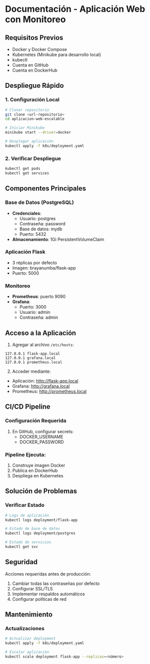 # Documentación - Aplicación Web con Monitoreo

## Requisitos Previos
- Docker y Docker Compose
- Kubernetes (Minikube para desarrollo local)
- kubectl
- Cuenta en GitHub
- Cuenta en DockerHub

## Despliegue Rápido

### 1. Configuración Local
```bash
# Clonar repositorio
git clone <url-repositorio>
cd aplicacion-web-escalable

# Iniciar Minikube
minikube start --driver=docker

# Desplegar aplicación
kubectl apply -f k8s/deployment.yaml
```

### 2. Verificar Despliegue
```bash
kubectl get pods
kubectl get services
```

## Componentes Principales

### Base de Datos (PostgreSQL)
- **Credenciales**:
  - Usuario: postgres
  - Contraseña: password
  - Base de datos: mydb
  - Puerto: 5432
- **Almacenamiento**: 1Gi PersistentVolumeClaim

### Aplicación Flask
- 3 réplicas por defecto
- Imagen: brayanumba/flask-app
- Puerto: 5000

### Monitoreo
- **Prometheus**: puerto 9090
- **Grafana**: 
  - Puerto: 3000
  - Usuario: admin
  - Contraseña: admin

## Acceso a la Aplicación

1. Agregar al archivo `/etc/hosts`:
```
127.0.0.1 flask-app.local
127.0.0.1 grafana.local
127.0.0.1 prometheus.local
```

2. Acceder mediante:
- Aplicación: http://flask-app.local
- Grafana: http://grafana.local
- Prometheus: http://prometheus.local

## CI/CD Pipeline

### Configuración Requerida
1. En GitHub, configurar secrets:
   - DOCKER_USERNAME
   - DOCKER_PASSWORD

### Pipeline Ejecuta:
1. Construye imagen Docker
2. Publica en DockerHub
3. Despliega en Kubernetes

## Solución de Problemas

### Verificar Estado
```bash
# Logs de aplicación
kubectl logs deployment/flask-app

# Estado de base de datos
kubectl logs deployment/postgres

# Estado de servicios
kubectl get svc
```

## Seguridad

Acciones requeridas antes de producción:
1. Cambiar todas las contraseñas por defecto
2. Configurar SSL/TLS
3. Implementar respaldos automáticos
4. Configurar políticas de red

## Mantenimiento

### Actualizaciones
```bash
# Actualizar deployment
kubectl apply -f k8s/deployment.yaml

# Escalar aplicación
kubectl scale deployment flask-app --replicas=<número>
```

